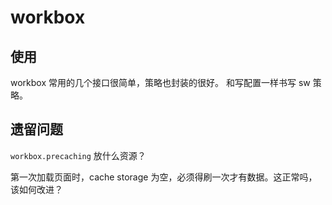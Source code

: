 # workbox

## 使用

workbox 常用的几个接口很简单，策略也封装的很好。
和写配置一样书写 sw 策略。

## 遗留问题

`workbox.precaching` 放什么资源？

第一次加载页面时，cache storage 为空，必须得刷一次才有数据。这正常吗，该如何改进？
